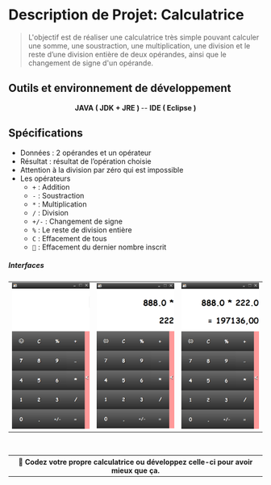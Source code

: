 # Description de Projet: Calculatrice

> L'objectif est de réaliser une calculatrice très simple pouvant calculer une somme, une soustraction, une multiplication, une division et
le reste d’une division entière de deux opérandes, ainsi que le changement de signe d'un opérande.


##  Outils et environnement de développement 

<div align="center">
       <b> JAVA ( JDK + JRE ) </b>
    -- <b> IDE ( Eclipse ) </b>
</div>

## Spécifications 
- Données : 2 opérandes et un opérateur
- Résultat : résultat de l’opération choisie
- Attention à la division par zéro qui est impossible
- Les opérateurs 
  - `+` : Addition
  - `-` : Soustraction
  - `*` : Multiplication
  - `/` : Division 
  - `+/-` : Changement de signe 
  - `%` : Le reste de division entière
  - `C` : Effacement de tous
  - `🙂` : Effacement du dernier nombre inscrit
##### Interfaces 
<table align="center">
  <tr>
    <td> <img src="Captures/capt_1.PNG" />  </td> <td> <img src="Captures/capt_2.PNG" /> </td> <td>  <img src="Captures/capt_3.PNG" /> </td>
  </tr>
 </table>

</br>
<table align="center">
  <tr>
    <th>
    📝 Codez votre propre calculatrice ou développez celle-ci pour avoir mieux que ça.
    </th>
  </tr>
